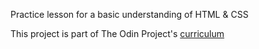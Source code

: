Practice lesson for a basic understanding of HTML & CSS

This project is part of The Odin Project's [curriculum](http://www.theodinproject.com/courses/web-development-101/lessons/html-css)